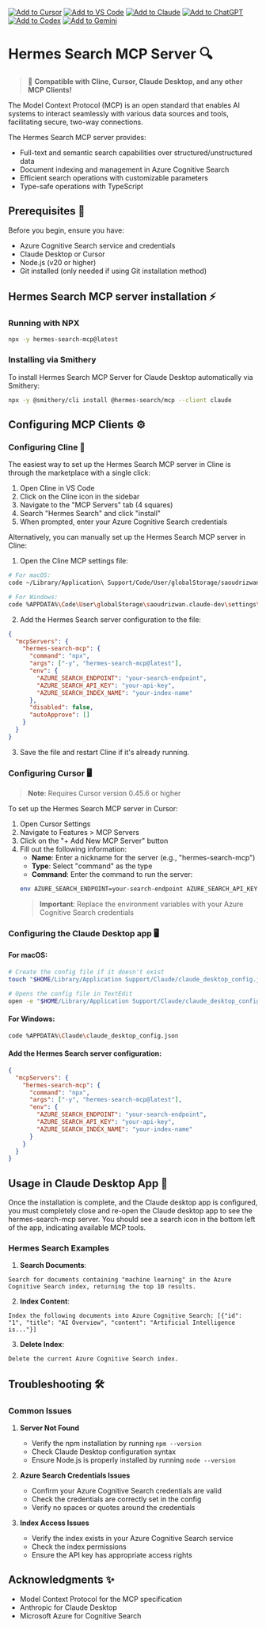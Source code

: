 [![Add to Cursor](https://fastmcp.me/badges/cursor_dark.svg)](https://fastmcp.me/MCP/Details/631/hermes-search-azure-cognitive-search)
[![Add to VS Code](https://fastmcp.me/badges/vscode_dark.svg)](https://fastmcp.me/MCP/Details/631/hermes-search-azure-cognitive-search)
[![Add to Claude](https://fastmcp.me/badges/claude_dark.svg)](https://fastmcp.me/MCP/Details/631/hermes-search-azure-cognitive-search)
[![Add to ChatGPT](https://fastmcp.me/badges/chatgpt_dark.svg)](https://fastmcp.me/MCP/Details/631/hermes-search-azure-cognitive-search)
[![Add to Codex](https://fastmcp.me/badges/codex_dark.svg)](https://fastmcp.me/MCP/Details/631/hermes-search-azure-cognitive-search)
[![Add to Gemini](https://fastmcp.me/badges/gemini_dark.svg)](https://fastmcp.me/MCP/Details/631/hermes-search-azure-cognitive-search)

# Hermes Search MCP Server 🔍

> 🔌 **Compatible with Cline, Cursor, Claude Desktop, and any other MCP Clients!**

The Model Context Protocol (MCP) is an open standard that enables AI systems to interact seamlessly with various data sources and tools, facilitating secure, two-way connections.

The Hermes Search MCP server provides:

* Full-text and semantic search capabilities over structured/unstructured data
* Document indexing and management in Azure Cognitive Search
* Efficient search operations with customizable parameters
* Type-safe operations with TypeScript

## Prerequisites 🔧

Before you begin, ensure you have:

* Azure Cognitive Search service and credentials
* Claude Desktop or Cursor
* Node.js (v20 or higher)
* Git installed (only needed if using Git installation method)

## Hermes Search MCP server installation ⚡

### Running with NPX

```bash
npx -y hermes-search-mcp@latest
```

### Installing via Smithery

To install Hermes Search MCP Server for Claude Desktop automatically via Smithery:

```bash
npx -y @smithery/cli install @hermes-search/mcp --client claude
```

## Configuring MCP Clients ⚙️

### Configuring Cline 🤖

The easiest way to set up the Hermes Search MCP server in Cline is through the marketplace with a single click:

1. Open Cline in VS Code
2. Click on the Cline icon in the sidebar
3. Navigate to the "MCP Servers" tab (4 squares)
4. Search "Hermes Search" and click "install"
5. When prompted, enter your Azure Cognitive Search credentials

Alternatively, you can manually set up the Hermes Search MCP server in Cline:

1. Open the Cline MCP settings file:
```bash
# For macOS:
code ~/Library/Application\ Support/Code/User/globalStorage/saoudrizwan.claude-dev/settings/cline_mcp_settings.json

# For Windows:
code %APPDATA%\Code\User\globalStorage\saoudrizwan.claude-dev\settings\cline_mcp_settings.json
```

2. Add the Hermes Search server configuration to the file:
```json
{
  "mcpServers": {
    "hermes-search-mcp": {
      "command": "npx",
      "args": ["-y", "hermes-search-mcp@latest"],
      "env": {
        "AZURE_SEARCH_ENDPOINT": "your-search-endpoint",
        "AZURE_SEARCH_API_KEY": "your-api-key",
        "AZURE_SEARCH_INDEX_NAME": "your-index-name"
      },
      "disabled": false,
      "autoApprove": []
    }
  }
}
```

3. Save the file and restart Cline if it's already running.

### Configuring Cursor 🖥️

> **Note**: Requires Cursor version 0.45.6 or higher

To set up the Hermes Search MCP server in Cursor:

1. Open Cursor Settings
2. Navigate to Features > MCP Servers
3. Click on the "+ Add New MCP Server" button
4. Fill out the following information:
   * **Name**: Enter a nickname for the server (e.g., "hermes-search-mcp")
   * **Type**: Select "command" as the type
   * **Command**: Enter the command to run the server:
   ```bash
   env AZURE_SEARCH_ENDPOINT=your-search-endpoint AZURE_SEARCH_API_KEY=your-api-key AZURE_SEARCH_INDEX_NAME=your-index-name npx -y hermes-search-mcp@latest
   ```
   > **Important**: Replace the environment variables with your Azure Cognitive Search credentials

### Configuring the Claude Desktop app 🖥️

#### For macOS:
```bash
# Create the config file if it doesn't exist
touch "$HOME/Library/Application Support/Claude/claude_desktop_config.json"

# Opens the config file in TextEdit
open -e "$HOME/Library/Application Support/Claude/claude_desktop_config.json"
```

#### For Windows:
```bash
code %APPDATA%\Claude\claude_desktop_config.json
```

#### Add the Hermes Search server configuration:
```json
{
  "mcpServers": {
    "hermes-search-mcp": {
      "command": "npx",
      "args": ["-y", "hermes-search-mcp@latest"],
      "env": {
        "AZURE_SEARCH_ENDPOINT": "your-search-endpoint",
        "AZURE_SEARCH_API_KEY": "your-api-key",
        "AZURE_SEARCH_INDEX_NAME": "your-index-name"
      }
    }
  }
}
```

## Usage in Claude Desktop App 🎯

Once the installation is complete, and the Claude desktop app is configured, you must completely close and re-open the Claude desktop app to see the hermes-search-mcp server. You should see a search icon in the bottom left of the app, indicating available MCP tools.

### Hermes Search Examples

1. **Search Documents**:
```
Search for documents containing "machine learning" in the Azure Cognitive Search index, returning the top 10 results.
```

2. **Index Content**:
```
Index the following documents into Azure Cognitive Search: [{"id": "1", "title": "AI Overview", "content": "Artificial Intelligence is..."}]
```

3. **Delete Index**:
```
Delete the current Azure Cognitive Search index.
```

## Troubleshooting 🛠️

### Common Issues

1. **Server Not Found**
   * Verify the npm installation by running `npm --version`
   * Check Claude Desktop configuration syntax
   * Ensure Node.js is properly installed by running `node --version`

2. **Azure Search Credentials Issues**
   * Confirm your Azure Cognitive Search credentials are valid
   * Check the credentials are correctly set in the config
   * Verify no spaces or quotes around the credentials

3. **Index Access Issues**
   * Verify the index exists in your Azure Cognitive Search service
   * Check the index permissions
   * Ensure the API key has appropriate access rights

## Acknowledgments ✨

* Model Context Protocol for the MCP specification
* Anthropic for Claude Desktop
* Microsoft Azure for Cognitive Search 